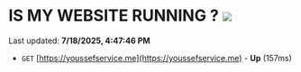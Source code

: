 # IS MY WEBSITE RUNNING ? [![](https://img.shields.io/static/v1?label=Sponsor&message=%E2%9D%A4&logo=GitHub&color=%23fe8e86)](https://github.com/sponsors/Youssef-Lehmam)

Last updated: **7/18/2025, 4:47:46 PM**

- `GET` [https://youssefservice.me](https://youssefservice.me) - **Up** (157ms)
